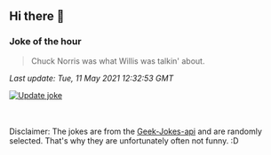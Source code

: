 ## Hi there 👋

### Joke of the hour
<!-- joke -->
>Chuck Norris was what Willis was talkin' about.
<!-- /joke -->

*Last update: Tue, 11 May 2021 12:32:53 GMT*

[![Update joke](https://github.com/nclskfm/nclskfm/actions/workflows/joke.yml/badge.svg)](https://github.com/nclskfm/nclskfm/actions/workflows/joke.yml)

<br><br>
Disclaimer: The jokes are from the [Geek-Jokes-api](https://github.com/sameerkumar18/geek-joke-api) and are randomly selected. That's why they are unfortunately often not funny. :D
